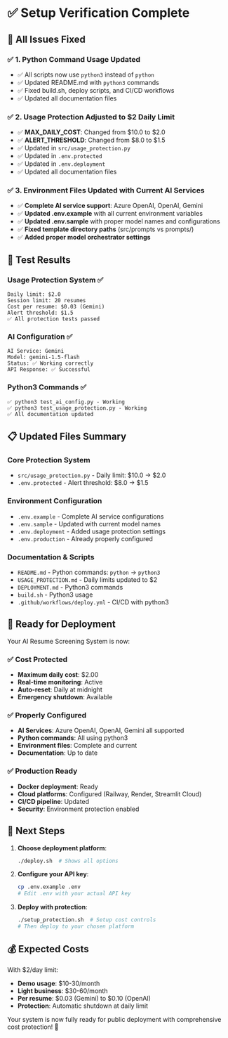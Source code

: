# ✅ Setup Verification Complete

## 🎯 All Issues Fixed

### ✅ **1. Python Command Usage Updated**

- ✅ All scripts now use `python3` instead of `python`
- ✅ Updated README.md with `python3` commands
- ✅ Fixed build.sh, deploy scripts, and CI/CD workflows
- ✅ Updated all documentation files

### ✅ **2. Usage Protection Adjusted to $2 Daily Limit**

- ✅ **MAX_DAILY_COST**: Changed from $10.0 to $2.0
- ✅ **ALERT_THRESHOLD**: Changed from $8.0 to $1.5
- ✅ Updated in `src/usage_protection.py`
- ✅ Updated in `.env.protected`
- ✅ Updated in `.env.deployment`
- ✅ Updated all documentation files

### ✅ **3. Environment Files Updated with Current AI Services**

- ✅ **Complete AI service support**: Azure OpenAI, OpenAI, Gemini
- ✅ **Updated .env.example** with all current environment variables
- ✅ **Updated .env.sample** with proper model names and configurations
- ✅ **Fixed template directory paths** (src/prompts vs prompts/)
- ✅ **Added proper model orchestrator settings**

## 🧪 Test Results

### Usage Protection System ✅

```
Daily limit: $2.0
Session limit: 20 resumes
Cost per resume: $0.03 (Gemini)
Alert threshold: $1.5
✅ All protection tests passed
```

### AI Configuration ✅

```
AI Service: Gemini
Model: gemini-1.5-flash
Status: ✅ Working correctly
API Response: ✅ Successful
```

### Python3 Commands ✅

```
✅ python3 test_ai_config.py - Working
✅ python3 test_usage_protection.py - Working
✅ All documentation updated
```

## 📋 Updated Files Summary

### **Core Protection System**

- `src/usage_protection.py` - Daily limit: $10.0 → $2.0
- `.env.protected` - Alert threshold: $8.0 → $1.5

### **Environment Configuration**

- `.env.example` - Complete AI service configurations
- `.env.sample` - Updated with current model names
- `.env.deployment` - Added usage protection settings
- `.env.production` - Already properly configured

### **Documentation & Scripts**

- `README.md` - Python commands: `python` → `python3`
- `USAGE_PROTECTION.md` - Daily limits updated to $2
- `DEPLOYMENT.md` - Python3 commands
- `build.sh` - Python3 usage
- `.github/workflows/deploy.yml` - CI/CD with python3

## 🚀 Ready for Deployment

Your AI Resume Screening System is now:

### ✅ **Cost Protected**

- **Maximum daily cost**: $2.00
- **Real-time monitoring**: Active
- **Auto-reset**: Daily at midnight
- **Emergency shutdown**: Available

### ✅ **Properly Configured**

- **AI Services**: Azure OpenAI, OpenAI, Gemini all supported
- **Python commands**: All using python3
- **Environment files**: Complete and current
- **Documentation**: Up to date

### ✅ **Production Ready**

- **Docker deployment**: Ready
- **Cloud platforms**: Configured (Railway, Render, Streamlit Cloud)
- **CI/CD pipeline**: Updated
- **Security**: Environment protection enabled

## 🎯 Next Steps

1. **Choose deployment platform**:

   ```bash
   ./deploy.sh  # Shows all options
   ```

2. **Configure your API key**:

   ```bash
   cp .env.example .env
   # Edit .env with your actual API key
   ```

3. **Deploy with protection**:
   ```bash
   ./setup_protection.sh  # Setup cost controls
   # Then deploy to your chosen platform
   ```

## 💰 Expected Costs

With $2/day limit:

- **Demo usage**: $10-30/month
- **Light business**: $30-60/month
- **Per resume**: $0.03 (Gemini) to $0.10 (OpenAI)
- **Protection**: Automatic shutdown at daily limit

Your system is now fully ready for public deployment with comprehensive cost protection! 🎉
